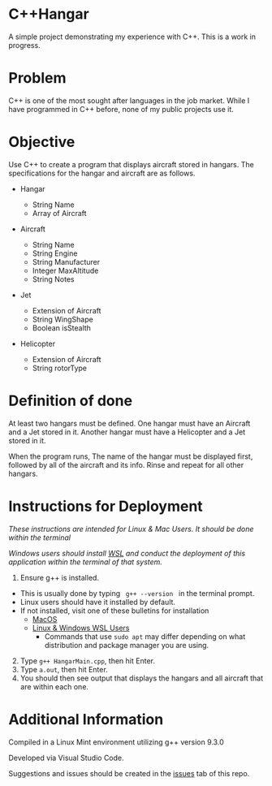 # C++Hangar
A simple project demonstrating my experience with C++. This is a work in progress.

# Problem
C++ is one of the most sought after languages in the job market. While I have programmed in C++ before, none of my public projects use it. 

# Objective
Use C++ to create a program that displays aircraft stored in hangars. 
The specifications for the hangar and aircraft are as follows. 
- Hangar 
    - String Name
    - Array of Aircraft

- Aircraft
    - String Name
    - String Engine
    - String Manufacturer
    - Integer MaxAltitude
    - String Notes

- Jet
    - Extension of Aircraft
    - String WingShape
    - Boolean isStealth

- Helicopter
    - Extension of Aircraft
    - String rotorType 

# Definition of done
At least two hangars must be defined. One hangar must have an Aircraft and a Jet stored in it. Another hangar must have a Helicopter and a Jet stored in it. 

When the program runs, The name of the hangar must be displayed first, followed by all of the aircraft and its info. Rinse and repeat for all other hangars.

# Instructions for Deployment
_These instructions are intended for Linux & Mac Users. It should be done within the terminal_

_Windows users should install [WSL](https://docs.microsoft.com/en-us/windows/wsl/install) and conduct the deployment of this application within the terminal of that system._

1. Ensure g++ is installed.
- This is usually done by typing <code> g++ --version </code> in the terminal prompt. 
- Linux users should have it installed by default. 
- If not installed, visit one of these bulletins for installation
    - [MacOS](http://www.edparrish.net/common/macgpp.php)
    - [Linux & Windows WSL Users](https://linuxhint.com/install-g-compiler-on-ubuntu/)   
        - Commands that use <code>sudo apt</code> may differ depending on what distribution and package manager you are using. 
2. Type <code>g++ HangarMain.cpp</code>, then hit Enter. 
3. Type <code>a.out</code>, then hit Enter. 
4. You should then see output that displays the hangars and all aircraft that are within each one. 

# Additional Information
Compiled in a Linux Mint environment utilizing g++ version 9.3.0

Developed via Visual Studio Code. 

Suggestions and issues should be created in the [issues](https://github.com/devEricA/theCplusplusHangar/issues) tab of this repo. 
